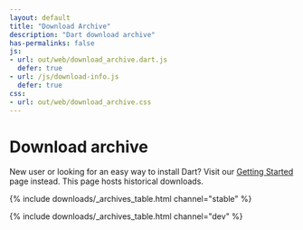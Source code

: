 ```yaml
---
layout: default
title: "Download Archive"
description: "Dart download archive"
has-permalinks: false
js:
- url: out/web/download_archive.dart.js
  defer: true
- url: /js/download-info.js
  defer: true
css:
- url: out/web/download_archive.css
---
```


# Download archive

New user or looking for an easy way to install Dart? Visit our
[Getting Started](/tools/download.html) page instead. This page hosts
historical downloads.

{% include downloads/_archives_table.html channel="stable" %}

{% include downloads/_archives_table.html channel="dev" %}
